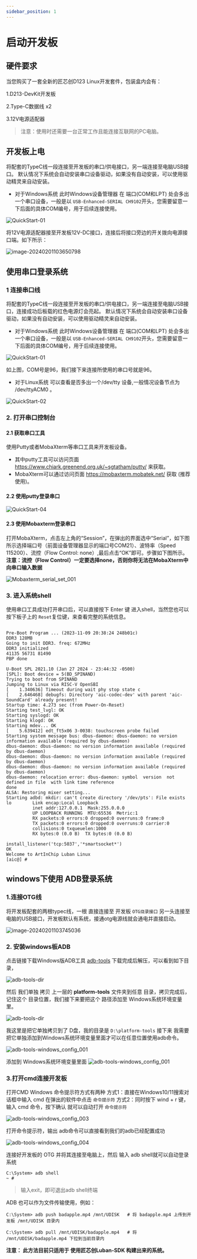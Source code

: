 ```yaml
---
sidebar_position: 1
---
```

# 启动开发板

## 硬件要求

当您购买了一套全新的匠芯创D123 Linux开发套件，包装盒内会有：

1.D213-DevKit开发板

2.Type-C数据线 x2

3.12V电源适配器

> 注意：使用时还需要一台正常工作且能连接互联网的PC电脑。



## 开发板上电

​	将配套的TypeC线一段连接至开发板的串口/供电接口，另一端连接至电脑USB接口。 默认情况下系统会自动安装串口设备驱动，如果没有自动安装，可以使用驱动精灵来自动安装。

- 对于Windows系统 此时Windows设备管理器 在 端口(COM和LPT) 处会多出一个串口设备，一般是以 `USB-Enhanced-SERIAL CH9102`开头，您需要留意一下后面的具体COM编号，用于后续连接使用。

![QuickStart-01](https://photos.100ask.net/artinchip-docs/d213-devkit/QuickStart-01.png)

将12V电源适配器接至开发板12V-DC接口，连接后将接口旁边的开关拨向电源接口端。如下所示：

![image-20240201103650798](https://photos.100ask.net/artinchip-docs/d213-devkit/image-20240201103650798.png)

## 使用串口登录系统

### 1 连接串口线

将配套的TypeC线一段连接至开发板的串口/供电接口，另一端连接至电脑USB接口，连接成功后板载的红色电源灯会亮起。 默认情况下系统会自动安装串口设备驱动，如果没有自动安装，可以使用驱动精灵来自动安装。

- 对于Windows系统 此时Windows设备管理器 在 端口(COM和LPT) 处会多出一个串口设备，一般是以 `USB-Enhanced-SERIAL CH9102`开头，您需要留意一下后面的具体COM编号，用于后续连接使用。

![QuickStart-01](https://photos.100ask.net/artinchip-docs/d213-devkit/QuickStart-01-1706698656853-4.png)

如上图，COM号是96，我们接下来连接所使用的串口号就是96。

- 对于Linux系统 可以查看是否多出一个/dev/tty 设备,一般情况设备节点为 /dev/ttyACM0 。

![QuickStart-02](https://photos.100ask.net/artinchip-docs/d213-devkit/QuickStart-02.png)

### 2. 打开串口控制台

#### 2.1 获取串口工具

使用Putty或者MobaXterm等串口工具来开发板设备。

- 其中putty工具可以访问页面 https://www.chiark.greenend.org.uk/~sgtatham/putty/ 来获取。
- MobaXterm可以通过访问页面 https://mobaxterm.mobatek.net/ 获取 (推荐使用)。

#### 2.2 使用putty登录串口

![QuickStart-04](https://photos.100ask.net/artinchip-docs/d213-devkit/QuickStart-04.png)

#### 2.3 使用Mobaxterm登录串口

打开MobaXterm，点击左上角的“Session”，在弹出的界面选中“Serial”，如下图所示选择端口号（前面设备管理器显示的端口号COM21）、波特率（Speed 115200）、流控（Flow Control: none）,最后点击“OK”即可。步骤如下图所示。 **注意：流控（Flow Control）一定要选择none，否则你将无法在MobaXterm中向串口输入数据**

![Mobaxterm_serial_set_001](https://photos.100ask.net/artinchip-docs/d213-devkit/Mobaxterm_serial_set_001-1706698660802-13.png)

### 3. 进入系统shell

使用串口工具成功打开串口后，可以直接按下 Enter 键 进入shell，当然您也可以按下板子上的 `Reset`复位键，来查看完整的系统信息。

```

Pre-Boot Program ... (2023-11-09 20:38:24 248b01c)
DDR3 128MB
Going to init DDR3. freq: 672MHz
DDR3 initialized
41135 56731 81490
PBP done

U-Boot SPL 2021.10 (Jan 27 2024 - 23:44:32 -0500)
[SPL]: Boot device = 5(BD_SPINAND)
Trying to boot from SPINAND
Jumping to Linux via RISC-V OpenSBI
[    1.340636] Timeout during wait phy stop state c
[    2.646468] debugfs: Directory 'aic-codec-dev' with parent 'aic-SoundCard' already present!
Startup time: 4.273 sec (from Power-On-Reset)
Starting test_lvgl: OK
Starting syslogd: OK
Starting klogd: OK
Starting mdev... OK
[    5.639412] edt_ft5x06 3-0038: touchscreen probe failed
Starting system message bus: dbus-daemon: dbus-daemon: no version information available (required by dbus-daemon)
dbus-daemon: dbus-daemon: no version information available (required by dbus-daemon)
dbus-daemon: dbus-daemon: no version information available (required by dbus-daemon)
dbus-daemon: dbus-daemon: no version information available (required by dbus-daemon)
dbus-daemon: relocation error: dbus-daemon: symbol  version  not defined in file  with link time reference
done
ALSA: Restoring mixer setting...
Starting adbd: mkdir: can't create directory '/dev/pts': File exists
lo        Link encap:Local Loopback
          inet addr:127.0.0.1  Mask:255.0.0.0
          UP LOOPBACK RUNNING  MTU:65536  Metric:1
          RX packets:0 errors:0 dropped:0 overruns:0 frame:0
          TX packets:0 errors:0 dropped:0 overruns:0 carrier:0
          collisions:0 txqueuelen:1000
          RX bytes:0 (0.0 B)  TX bytes:0 (0.0 B)

install_listener('tcp:5037','*smartsocket*')
OK
Welcome to ArtInChip Luban Linux
[aic@] #
```

## windows下使用 ADB登录系统

### 1.连接OTG线

将开发板配套的两根typec线，一根 直接连接至 开发板 `OTG烧录接口` 另一头连接至电脑的USB接口，开发板默认有系统，接通otg电源线就会通电并直接启动。

![image-20240201103745036](https://photos.100ask.net/artinchip-docs/d213-devkit/image-20240201103745036.png)

### 2. 安装windows板ADB

点击链接下载Windows版ADB工具 [adb-tools](https://gitlab.com/dongshanpi/tools/-/raw/main/ADB.7z) 下载完成后解压，可以看到如下目录，

![adb-tools-dir](https://photos.100ask.net/dongshanpi-docs/d1s/adb-tools-dir.png)

然后 我们单独 拷贝 上一层的 **platform-tools** 文件夹到任意 目录，拷贝完成后，记住这个 目录位置，我们接下来要把这个 路径添加至 Windows系统环境变量里。

![adb-tools-dir](https://photos.100ask.net/artinchip-docs/d213-devkit/adb-tools-dir-001.png)

我这里是把它单独拷贝到了 D盘，我的目录是 `D:\platform-tools` 接下来 我需要把它单独添加到Windows系统环境变量里面才可以在任意位置使用adb命令。

![adb-tools-windows_config_001](https://photos.100ask.net/artinchip-docs/d213-devkit/adb-tools-windows_config_001.png)

添加到 Windows系统环境变量里面 ![adb-tools-windows_config_001](https://photos.100ask.net/dongshanpi-docs/d1s/adb-tools-windows_config_002.png)

### 3.打开cmd连接开发板

打开CMD Windows 命令提示符方式有两种 方式1：直接在Windows10/11搜索对话框中输入 cmd 在弹出的软件中点击 `命令提示符` 方式2：同时按下 wind + r 键，输入 cmd 命令，按下确认 就可以自动打开 `命令提示符`

![adb-tools-windows_config_003](https://photos.100ask.net/artinchip-docs/d213-devkit/adb-tools-windows_config_003.png)

打开命令提示符，输出 adb命令可以直接看到我们的adb已经配置成功

![adb-tools-windows_config_004](https://photos.100ask.net/artinchip-docs/d213-devkit/adb-tools-windows_config_004.png)

连接好开发板的 OTG 并将其连接至电脑上，然后 输入 adb shell就可以自动登录系统

```shell
C:\System> adb shell
~ #
```

> 输入exit，即可退出adb shell终端



ADB 也可以作为文件传输使用，例如：

```shell
C:\System> adb push badapple.mp4 /mnt/UDISK   # 将 badapple.mp4 上传到开发板 /mnt/UDISK 目录内
```



```shell
C:\System> adb pull /mnt/UDISK/badapple.mp4   # 将 /mnt/UDISK/badapple.mp4 下拉到当前目录内
```



**注意： 此方法目前只适用于 使用匠芯创Luban-SDK 构建出来的系统。**

